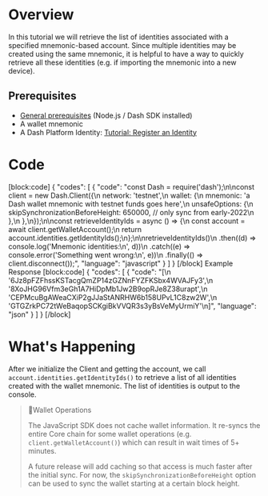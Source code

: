 # Overview
In this tutorial we will retrieve the list of identities associated with a specified mnemonic-based account. Since multiple identities may be created using the same mnemonic, it is helpful to have a way to quickly retrieve all these identities (e.g. if importing the mnemonic into a new device).

## Prerequisites
- [General prerequisites](tutorials-introduction#prerequisites) (Node.js / Dash SDK installed)
- A wallet mnemonic
- A Dash Platform Identity: [Tutorial: Register an Identity](tutorial-register-an-identity) 

# Code
[block:code]
{
  "codes": [
    {
      "code": "const Dash = require('dash');\n\nconst client = new Dash.Client({\n  network: 'testnet',\n  wallet: {\n    mnemonic: 'a Dash wallet mnemonic with testnet funds goes here',\n    unsafeOptions: {\n      skipSynchronizationBeforeHeight: 650000, // only sync from early-2022\n    },\n  },\n});\n\nconst retrieveIdentityIds = async () => {\n  const account = await client.getWalletAccount();\n  return account.identities.getIdentityIds();\n};\n\nretrieveIdentityIds()\n  .then((d) => console.log('Mnemonic identities:\\n', d))\n  .catch((e) => console.error('Something went wrong:\\n', e))\n  .finally(() => client.disconnect());",
      "language": "javascript"
    }
  ]
}
[/block]
Example Response
[block:code]
{
  "codes": [
    {
      "code": "[\n  '6Jz8pFZFhssKSTacgQmZP14zGZNnFYZFKSbx4WVAJFy3',\n  '8XoJHG96Vfm3eGh1A7HiDpMb1Jw2B9opRJe8Z38urapt',\n  'CEPMcuBgAWeaCXiP2gJJaStANRHW6b158UPvL1C8zw2W',\n  'GTGZrkPC72tWeBaqopSCKgiBkVVQR3s3yBsVeMyUrmiY'\n]",
      "language": "json"
    }
  ]
}
[/block]
# What's Happening

After we initialize the Client and getting the account, we call `account.identities.getIdentityIds()` to retrieve a list of all identities created with the wallet mnemonic. The list of identities is output to the console.

> 📘Wallet Operations
>
> The JavaScript SDK does not cache wallet information. It re-syncs the entire Core chain for some wallet operations (e.g. `client.getWalletAccount()`) which can result in wait times of  5+ minutes. 
>
> A future release will add caching so that access is much faster after the initial sync. For now, the `skipSynchronizationBeforeHeight` option can be used to sync the wallet starting at a certain block height.